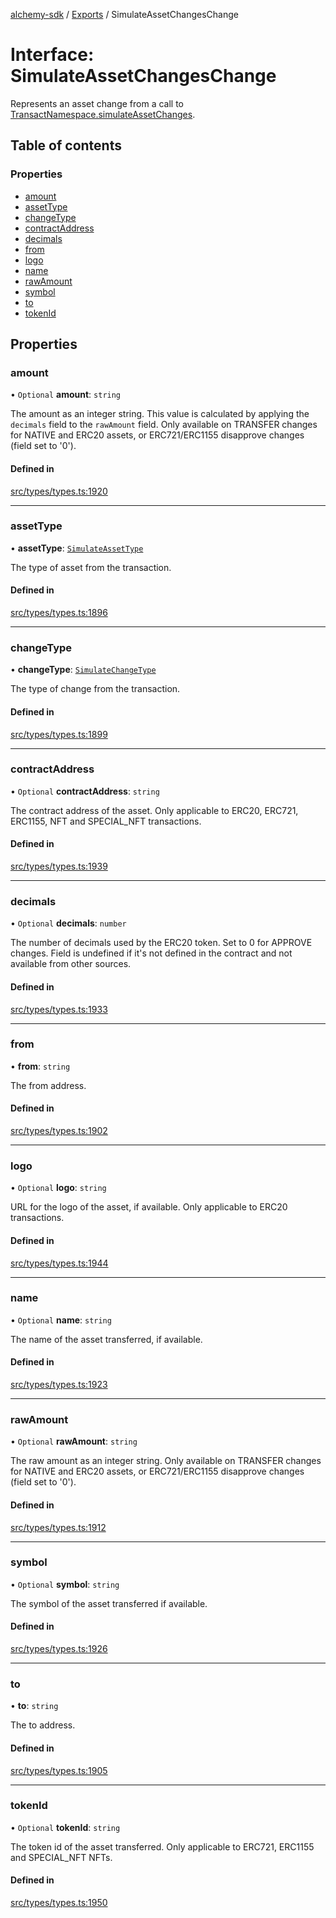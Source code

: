 [alchemy-sdk](../README.md) / [Exports](../modules.md) / SimulateAssetChangesChange

# Interface: SimulateAssetChangesChange

Represents an asset change from a call to
[TransactNamespace.simulateAssetChanges](../classes/TransactNamespace.md#simulateassetchanges).

## Table of contents

### Properties

- [amount](SimulateAssetChangesChange.md#amount)
- [assetType](SimulateAssetChangesChange.md#assettype)
- [changeType](SimulateAssetChangesChange.md#changetype)
- [contractAddress](SimulateAssetChangesChange.md#contractaddress)
- [decimals](SimulateAssetChangesChange.md#decimals)
- [from](SimulateAssetChangesChange.md#from)
- [logo](SimulateAssetChangesChange.md#logo)
- [name](SimulateAssetChangesChange.md#name)
- [rawAmount](SimulateAssetChangesChange.md#rawamount)
- [symbol](SimulateAssetChangesChange.md#symbol)
- [to](SimulateAssetChangesChange.md#to)
- [tokenId](SimulateAssetChangesChange.md#tokenid)

## Properties

### amount

• `Optional` **amount**: `string`

The amount as an integer string. This value is calculated by applying the
`decimals` field to the `rawAmount` field. Only available on TRANSFER
changes for NATIVE and ERC20 assets, or ERC721/ERC1155 disapprove changes
(field set to '0').

#### Defined in

[src/types/types.ts:1920](https://github.com/alchemyplatform/alchemy-sdk-js/blob/5fad342/src/types/types.ts#L1920)

___

### assetType

• **assetType**: [`SimulateAssetType`](../enums/SimulateAssetType.md)

The type of asset from the transaction.

#### Defined in

[src/types/types.ts:1896](https://github.com/alchemyplatform/alchemy-sdk-js/blob/5fad342/src/types/types.ts#L1896)

___

### changeType

• **changeType**: [`SimulateChangeType`](../enums/SimulateChangeType.md)

The type of change from the transaction.

#### Defined in

[src/types/types.ts:1899](https://github.com/alchemyplatform/alchemy-sdk-js/blob/5fad342/src/types/types.ts#L1899)

___

### contractAddress

• `Optional` **contractAddress**: `string`

The contract address of the asset. Only applicable to ERC20, ERC721,
ERC1155, NFT and SPECIAL_NFT transactions.

#### Defined in

[src/types/types.ts:1939](https://github.com/alchemyplatform/alchemy-sdk-js/blob/5fad342/src/types/types.ts#L1939)

___

### decimals

• `Optional` **decimals**: `number`

The number of decimals used by the ERC20 token. Set to 0 for APPROVE
changes. Field is undefined if it's not defined in the contract and not
available from other sources.

#### Defined in

[src/types/types.ts:1933](https://github.com/alchemyplatform/alchemy-sdk-js/blob/5fad342/src/types/types.ts#L1933)

___

### from

• **from**: `string`

The from address.

#### Defined in

[src/types/types.ts:1902](https://github.com/alchemyplatform/alchemy-sdk-js/blob/5fad342/src/types/types.ts#L1902)

___

### logo

• `Optional` **logo**: `string`

URL for the logo of the asset, if available. Only applicable to ERC20 transactions.

#### Defined in

[src/types/types.ts:1944](https://github.com/alchemyplatform/alchemy-sdk-js/blob/5fad342/src/types/types.ts#L1944)

___

### name

• `Optional` **name**: `string`

The name of the asset transferred, if available.

#### Defined in

[src/types/types.ts:1923](https://github.com/alchemyplatform/alchemy-sdk-js/blob/5fad342/src/types/types.ts#L1923)

___

### rawAmount

• `Optional` **rawAmount**: `string`

The raw amount as an integer string. Only available on TRANSFER changes for
NATIVE and ERC20 assets, or ERC721/ERC1155 disapprove changes (field set to
'0').

#### Defined in

[src/types/types.ts:1912](https://github.com/alchemyplatform/alchemy-sdk-js/blob/5fad342/src/types/types.ts#L1912)

___

### symbol

• `Optional` **symbol**: `string`

The symbol of the asset transferred if available.

#### Defined in

[src/types/types.ts:1926](https://github.com/alchemyplatform/alchemy-sdk-js/blob/5fad342/src/types/types.ts#L1926)

___

### to

• **to**: `string`

The to address.

#### Defined in

[src/types/types.ts:1905](https://github.com/alchemyplatform/alchemy-sdk-js/blob/5fad342/src/types/types.ts#L1905)

___

### tokenId

• `Optional` **tokenId**: `string`

The token id of the asset transferred. Only applicable to ERC721,
ERC1155 and SPECIAL_NFT NFTs.

#### Defined in

[src/types/types.ts:1950](https://github.com/alchemyplatform/alchemy-sdk-js/blob/5fad342/src/types/types.ts#L1950)
